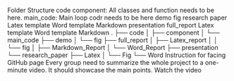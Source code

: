 Folder Structure
code
component: All classes and function needs to be here.
main_code: Main loop codr needs to be here
demo
fig
research paper
Latex template
Word template
Markdown
presentation
full_report
Latex template
Word template
Markdown
.
├── code
│   ├── component
│   └── main_code
├── demo
│   └── fig
├── full_report
│   ├── Latex_report
│   │   └── fig
│   ├── Markdown_Report
│   └── Word_Report
├── presentation
└── research_paper
    ├── Latex
    │   └── Fig
    └── Word
Instruction for facing GitHub page
Every group need to summarize the whole project to a one-minute video.
It should showcase the main points.
Watch the video
